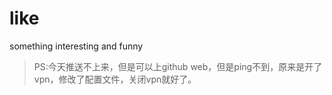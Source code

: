 # like
something interesting and funny



> PS:今天推送不上来，但是可以上github web，但是ping不到，原来是开了vpn，修改了配置文件，关闭vpn就好了。
